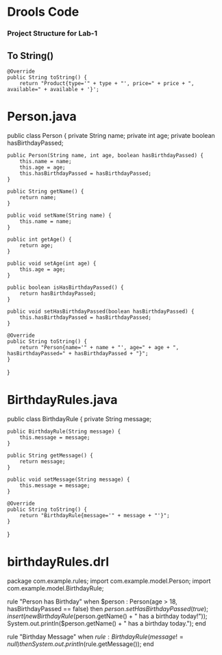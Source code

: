 # Drools Code
### Project Structure for Lab-1


## To String()

    @Override
    public String toString() {
        return "Product{type='" + type + "', price=" + price + ", available=" + available + '}';


# Person.java

public class Person {
    private String name;
    private int age;
    private boolean hasBirthdayPassed;

    public Person(String name, int age, boolean hasBirthdayPassed) {
        this.name = name;
        this.age = age;
        this.hasBirthdayPassed = hasBirthdayPassed;
    }

    public String getName() {
        return name;
    }

    public void setName(String name) {
        this.name = name;
    }

    public int getAge() {
        return age;
    }

    public void setAge(int age) {
        this.age = age;
    }

    public boolean isHasBirthdayPassed() {
        return hasBirthdayPassed;
    }

    public void setHasBirthdayPassed(boolean hasBirthdayPassed) {
        this.hasBirthdayPassed = hasBirthdayPassed;
    }

    @Override
    public String toString() {
        return "Person{name='" + name + "', age=" + age + ", hasBirthdayPassed=" + hasBirthdayPassed + "}";
    }
}


# BirthdayRules.java

public class BirthdayRule {
    private String message;

    public BirthdayRule(String message) {
        this.message = message;
    }

    public String getMessage() {
        return message;
    }

    public void setMessage(String message) {
        this.message = message;
    }

    @Override
    public String toString() {
        return "BirthdayRule{message='" + message + "'}";
    }
}


# birthdayRules.drl

package com.example.rules;
import com.example.model.Person;
import com.example.model.BirthdayRule;

rule "Person has Birthday"
when
    $person : Person(age > 18, hasBirthdayPassed == false)
then
    $person.setHasBirthdayPassed(true);
    insert(new BirthdayRule($person.getName() + " has a birthday today!"));
    System.out.println($person.getName() + " has a birthday today.");
end

rule "Birthday Message"
when
    $rule : BirthdayRule(message != null)
then
    System.out.println($rule.getMessage());
end


